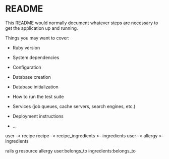 # README

This README would normally document whatever steps are necessary to get the
application up and running.

Things you may want to cover:

* Ruby version

* System dependencies

* Configuration

* Database creation

* Database initialization

* How to run the test suite

* Services (job queues, cache servers, search engines, etc.)

* Deployment instructions

* ...

user -< recipe
recipe -< recipe_ingredients >- ingredients
user -< allergy >- ingredients

rails g resource allergy user:belongs_to ingredients:belongs_to